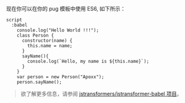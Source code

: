 现在你可以在你的 pug 模板中使用 ES6, 如下所示：

```pug
script
  :babel
    console.log("Hello World !!!");
    class Person {
      constructor(name) {
        this.name = name;
      }
      sayName(){
        console.log(`Hello, my name is ${this.name}`);
      }
    }
    var person = new Person("Apoxx");
    person.sayName();
```

<blockquote class="alert alert--info">
  <p>
    欲了解更多信息，请参阅 <a href="https://github.com/jstransformers/jstransformer-babel">jstransformers/jstransformer-babel 项目</a>。
  </p>
</blockquote>

